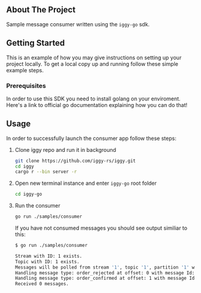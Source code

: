 <!-- ABOUT THE PROJECT -->
## About The Project

Sample message consumer written using the `iggy-go` sdk.

<!-- GETTING STARTED -->
## Getting Started

This is an example of how you may give instructions on setting up your project locally.
To get a local copy up and running follow these simple example steps.

### Prerequisites

In order to use this SDK you need to install golang on your enviroment. Here's a <a hfref="https://go.dev/doc/install">link to official go documentation</a> explaining how you can do that!

## Usage

In order to successfully launch the consumer app follow these steps:
1. Clone iggy repo and run it in background
    ```sh
    git clone https://github.com/iggy-rs/iggy.git
    cd iggy
    cargo r --bin server -r
    ```
1. Open new terminal instance and enter `iggy-go` root folder
    ```sh
    cd iggy-go
    ```
2. Run the consumer
    ```sh
    go run ./samples/consumer
    ```

    If you have not consumed messages you should see output similiar to this:

    ```sh
    $ go run ./samples/consumer
    
    Stream with ID: 1 exists.
    Topic with ID: 1 exists.
    Messages will be polled from stream '1', topic '1', partition '1' with interval 1000 ms.
    Handling message type: order_rejected at offset: 0 with message Id: 55ca2b5f-7a7d-48f3-95ab-7d41c702fef2 {Id:1 Timestamp:37314 Reason:Other}
    Handling message type: order_confirmed at offset: 1 with message Id: 2b5906c7-9a41-4f86-86de-8cceca023dc1 {Id:1 Price:215 Timestamp:28024}
    Received 0 messages.
    ```